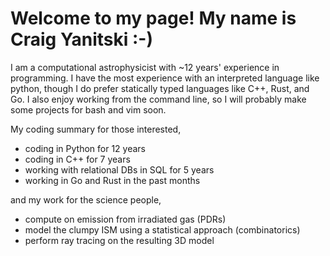 # Welcome to my page! My name is Craig Yanitski :-)

I am a computational astrophysicist with ~12 years' experience in programming.
I have the most experience with an interpreted language like python, though I do prefer 
statically typed languages like C++, Rust, and Go.
I also enjoy working from the command line, so I will probably make some projects for bash and vim soon.

My coding summary for those interested,

- coding in Python for 12 years
- coding in C++ for 7 years
- working with relational DBs in SQL for 5 years
- working in Go and Rust in the past months

and my work for the science people,

- compute on emission from irradiated gas (PDRs)
- model the clumpy ISM using a statistical approach (combinatorics)
- perform ray tracing on the resulting 3D model

